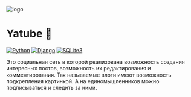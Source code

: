 ![logo](https://user-images.githubusercontent.com/59732804/112229268-b60dfe80-8c43-11eb-9bc9-a05a5e6ddbf0.png)
# Yatube :tada:  
[![Python](https://img.shields.io/badge/-Python-464646?style=flat-square&logo=Python)](https://www.python.org/)
[![Django](https://img.shields.io/badge/-Django-464646?style=flat-square&logo=Django)](https://www.djangoproject.com/)
[![SQLite3](https://img.shields.io/badge/-SQLite3-464646?style=flat-square&logo=SQLite3)](https://www.sqlite.org/index.html/)

Это социальная сеть в которой реализована возможность создания интересных постов, возможность их редактирования и комментирования. Так называемые влоги имеют возможность подкрепления картинкой. А на единомышленников можно подписываться и следить за ними.
